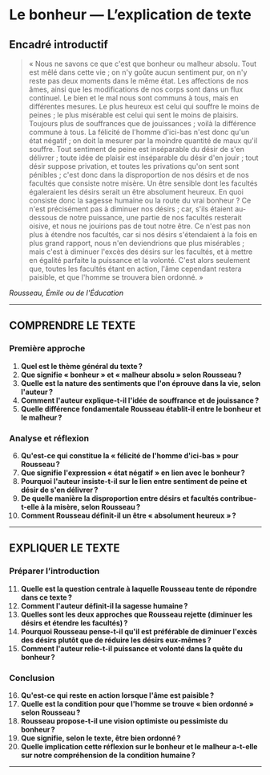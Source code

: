# Le bonheur — L’explication de texte

## Encadré introductif
> « Nous ne savons ce que c'est que bonheur ou malheur absolu. Tout est mêlé dans cette vie ; on n'y goûte aucun sentiment pur, on n'y reste pas deux moments dans le même état. Les affections de nos âmes, ainsi que les modifications de nos corps sont dans un flux continuel. Le bien et le mal nous sont communs à tous, mais en différentes mesures. Le plus heureux est celui qui souffre le moins de peines ; le plus misérable est celui qui sent le moins de plaisirs. Toujours plus de souffrances que de jouissances ; voilà la différence commune à tous. La félicité de l'homme d'ici-bas n'est donc qu'un état négatif ; on doit la mesurer par la moindre quantité de maux qu'il souffre. Tout sentiment de peine est inséparable du désir de s'en délivrer ; toute idée de plaisir est inséparable du désir d'en jouir ; tout désir suppose privation, et toutes les privations qu'on sent sont pénibles ; c'est donc dans la disproportion de nos désirs et de nos facultés que consiste notre misère. Un être sensible dont les facultés égaleraient les désirs serait un être absolument heureux. En quoi consiste donc la sagesse humaine ou la route du vrai bonheur ? Ce n'est précisément pas à diminuer nos désirs ; car, s'ils étaient au-dessous de notre puissance, une partie de nos facultés resterait oisive, et nous ne jouirions pas de tout notre être. Ce n'est pas non plus à étendre nos facultés, car si nos désirs s'étendaient à la fois en plus grand rapport, nous n'en deviendrions que plus misérables ; mais c'est à diminuer l'excès des désirs sur les facultés, et à mettre en égalité parfaite la puissance et la volonté. C'est alors seulement que, toutes les facultés étant en action, l'âme cependant restera paisible, et que l'homme se trouvera bien ordonné. »

*Rousseau, Émile ou de l'Éducation*

---

## COMPRENDRE LE TEXTE

### Première approche

1. **Quel est le thème général du texte ?**  
2. **Que signifie « bonheur » et « malheur absolu » selon Rousseau ?**  
3. **Quelle est la nature des sentiments que l'on éprouve dans la vie, selon l'auteur ?**  
4. **Comment l'auteur explique-t-il l'idée de souffrance et de jouissance ?**  
5. **Quelle différence fondamentale Rousseau établit-il entre le bonheur et le malheur ?**  

### Analyse et réflexion

6. **Qu'est-ce qui constitue la « félicité de l'homme d'ici-bas » pour Rousseau ?**  
7. **Que signifie l'expression « état négatif » en lien avec le bonheur ?**  
8. **Pourquoi l'auteur insiste-t-il sur le lien entre sentiment de peine et désir de s'en délivrer ?**  
9. **De quelle manière la disproportion entre désirs et facultés contribue-t-elle à la misère, selon Rousseau ?**  
10. **Comment Rousseau définit-il un être « absolument heureux » ?**  

---

## EXPLIQUER LE TEXTE

### Préparer l’introduction

11. **Quelle est la question centrale à laquelle Rousseau tente de répondre dans ce texte ?**  
12. **Comment l'auteur définit-il la sagesse humaine ?**  
13. **Quelles sont les deux approches que Rousseau rejette (diminuer les désirs et étendre les facultés) ?**  
14. **Pourquoi Rousseau pense-t-il qu'il est préférable de diminuer l'excès des désirs plutôt que de réduire les désirs eux-mêmes ?**  
15. **Comment l'auteur relie-t-il puissance et volonté dans la quête du bonheur ?**  

### Conclusion

16. **Qu'est-ce qui reste en action lorsque l'âme est paisible ?**  
17. **Quelle est la condition pour que l'homme se trouve « bien ordonné » selon Rousseau ?**  
18. **Rousseau propose-t-il une vision optimiste ou pessimiste du bonheur ?**  
19. **Que signifie, selon le texte, être bien ordonné ?**  
20. **Quelle implication cette réflexion sur le bonheur et le malheur a-t-elle sur notre compréhension de la condition humaine ?**  

---
